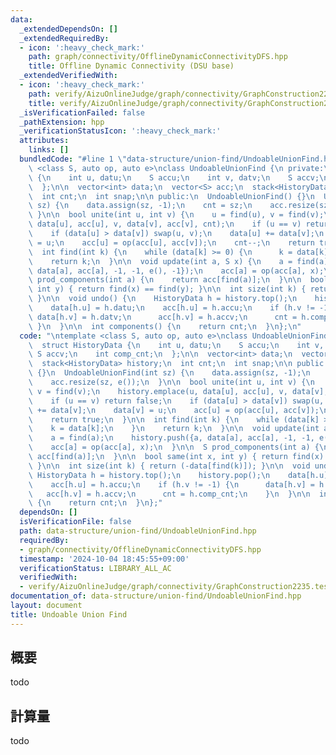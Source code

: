 ```yaml
---
data:
  _extendedDependsOn: []
  _extendedRequiredBy:
  - icon: ':heavy_check_mark:'
    path: graph/connectivity/OfflineDynamicConnectivityDFS.hpp
    title: Offline Dynamic Connectivity (DSU base)
  _extendedVerifiedWith:
  - icon: ':heavy_check_mark:'
    path: verify/AizuOnlineJudge/graph/connectivity/GraphConstruction2235.test.cpp
    title: verify/AizuOnlineJudge/graph/connectivity/GraphConstruction2235.test.cpp
  _isVerificationFailed: false
  _pathExtension: hpp
  _verificationStatusIcon: ':heavy_check_mark:'
  attributes:
    links: []
  bundledCode: "#line 1 \"data-structure/union-find/UndoableUnionFind.hpp\"\n\ntemplate\
    \ <class S, auto op, auto e>\nclass UndoableUnionFind {\n private:\n  struct HistoryData\
    \ {\n    int u, datu;\n    S accu;\n    int v, datv;\n    S accv;\n    int comp_cnt;\n\
    \  };\n\n  vector<int> data;\n  vector<S> acc;\n  stack<HistoryData> history;\n\
    \  int cnt;\n  int snap;\n\n public:\n  UndoableUnionFind() {}\n  UndoableUnionFind(int\
    \ sz) {\n    data.assign(sz, -1);\n    cnt = sz;\n    acc.resize(sz, e());\n \
    \ }\n\n  bool unite(int u, int v) {\n    u = find(u), v = find(v);\n    history.emplace(u,\
    \ data[u], acc[u], v, data[v], acc[v], cnt);\n    if (u == v) return false;\n\
    \    if (data[u] > data[v]) swap(u, v);\n    data[u] += data[v];\n    data[v]\
    \ = u;\n    acc[u] = op(acc[u], acc[v]);\n    cnt--;\n    return true;\n  }\n\n\
    \  int find(int k) {\n    while (data[k] >= 0) {\n      k = data[k];\n    }\n\
    \    return k;\n  }\n\n  void update(int a, S x) {\n    a = find(a);\n    history.push({a,\
    \ data[a], acc[a], -1, -1, e(), -1});\n    acc[a] = op(acc[a], x);\n  }\n\n  S\
    \ prod_components(int a) {\n    return acc[find(a)];\n  }\n\n  bool same(int x,\
    \ int y) { return find(x) == find(y); }\n\n  int size(int k) { return (-data[find(k)]);\
    \ }\n\n  void undo() {\n    HistoryData h = history.top();\n    history.pop();\n\
    \    data[h.u] = h.datu;\n    acc[h.u] = h.accu;\n    if (h.v != -1) {\n     \
    \ data[h.v] = h.datv;\n      acc[h.v] = h.accv;\n      cnt = h.comp_cnt;\n   \
    \ }\n  }\n\n  int components() {\n    return cnt;\n  }\n};\n"
  code: "\ntemplate <class S, auto op, auto e>\nclass UndoableUnionFind {\n private:\n\
    \  struct HistoryData {\n    int u, datu;\n    S accu;\n    int v, datv;\n   \
    \ S accv;\n    int comp_cnt;\n  };\n\n  vector<int> data;\n  vector<S> acc;\n\
    \  stack<HistoryData> history;\n  int cnt;\n  int snap;\n\n public:\n  UndoableUnionFind()\
    \ {}\n  UndoableUnionFind(int sz) {\n    data.assign(sz, -1);\n    cnt = sz;\n\
    \    acc.resize(sz, e());\n  }\n\n  bool unite(int u, int v) {\n    u = find(u),\
    \ v = find(v);\n    history.emplace(u, data[u], acc[u], v, data[v], acc[v], cnt);\n\
    \    if (u == v) return false;\n    if (data[u] > data[v]) swap(u, v);\n    data[u]\
    \ += data[v];\n    data[v] = u;\n    acc[u] = op(acc[u], acc[v]);\n    cnt--;\n\
    \    return true;\n  }\n\n  int find(int k) {\n    while (data[k] >= 0) {\n  \
    \    k = data[k];\n    }\n    return k;\n  }\n\n  void update(int a, S x) {\n\
    \    a = find(a);\n    history.push({a, data[a], acc[a], -1, -1, e(), -1});\n\
    \    acc[a] = op(acc[a], x);\n  }\n\n  S prod_components(int a) {\n    return\
    \ acc[find(a)];\n  }\n\n  bool same(int x, int y) { return find(x) == find(y);\
    \ }\n\n  int size(int k) { return (-data[find(k)]); }\n\n  void undo() {\n   \
    \ HistoryData h = history.top();\n    history.pop();\n    data[h.u] = h.datu;\n\
    \    acc[h.u] = h.accu;\n    if (h.v != -1) {\n      data[h.v] = h.datv;\n   \
    \   acc[h.v] = h.accv;\n      cnt = h.comp_cnt;\n    }\n  }\n\n  int components()\
    \ {\n    return cnt;\n  }\n};"
  dependsOn: []
  isVerificationFile: false
  path: data-structure/union-find/UndoableUnionFind.hpp
  requiredBy:
  - graph/connectivity/OfflineDynamicConnectivityDFS.hpp
  timestamp: '2024-10-04 18:45:55+09:00'
  verificationStatus: LIBRARY_ALL_AC
  verifiedWith:
  - verify/AizuOnlineJudge/graph/connectivity/GraphConstruction2235.test.cpp
documentation_of: data-structure/union-find/UndoableUnionFind.hpp
layout: document
title: Undoable Union Find
---
```


## 概要

todo

## 計算量
todo
